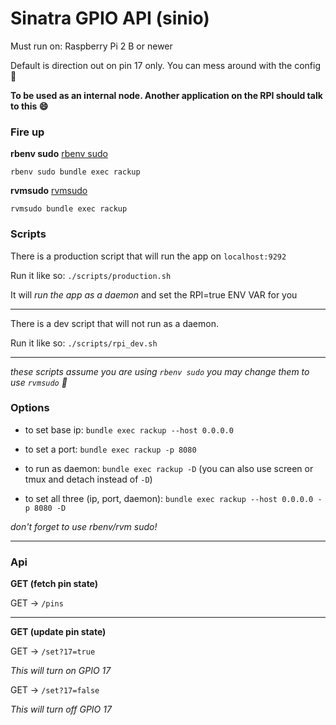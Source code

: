 # Sinatra GPIO API (sinio)

Must run on: Raspberry Pi 2 B or newer

Default is direction out on pin 17 only. You can mess around with the config :tada:

**To be used as an internal node. Another application on the RPI should talk to this :smile:**

### Fire up

**rbenv sudo** [rbenv sudo](https://github.com/dcarley/rbenv-sudo)

`rbenv sudo bundle exec rackup`

**rvmsudo** [rvmsudo](https://rvm.io/integration/sudo)

`rvmsudo bundle exec rackup`

### Scripts

There is a production script that will run the app on `localhost:9292`

Run it like so: `./scripts/production.sh`

It will *run the app as a daemon* and set the RPI=true ENV VAR for you

---------------------------------------------------------------------------------------------------

There is a dev script that will not run as a daemon.

Run it like so: `./scripts/rpi_dev.sh`

---------------------------------------------------------------------------------------------------

*these scripts assume you are using `rbenv sudo` you may change them to use `rvmsudo` :rocket:*

### Options

* to set base ip: `bundle exec rackup --host 0.0.0.0`
* to set a port: `bundle exec rackup -p 8080`
* to run as daemon: `bundle exec rackup -D` (you can also use screen or tmux and detach instead of `-D`)

* to set all three (ip, port, daemon): `bundle exec rackup --host 0.0.0.0 -p 8080 -D`

*don't forget to use rbenv/rvm sudo!*

***

### Api

**GET (fetch pin state)**

GET -> `/pins`

***

**GET (update pin state)**

GET -> `/set?17=true`

*This will turn on GPIO 17*

GET -> `/set?17=false`

*This will turn off GPIO 17*
